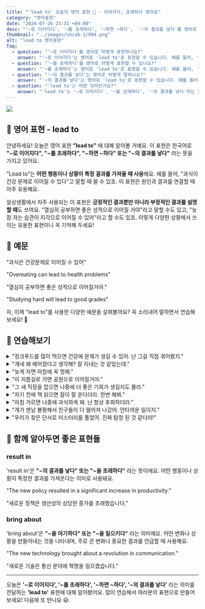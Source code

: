 ```yaml
---
title: "'lead to' 오늘의 영어 표현 🔗 - 이어지다, 초래하다 영어로"
category: "영어표현"
date: "2024-07-26 23:31 +09:00"
desc: "'~로 이어지다', '~를 초래하다', '~하면 ~하다',  '~의 결과를 낳다'를 영어로 어떻게 표현하면 좋을까요? '과식이 건강 문제로 이어질 수 있어', '이 지름길이 공원으로 이어질 거야' 등을 영어로 표현하는 법을 배워봅시다. 다양한 예문을 통해서 연습하고 본인의 표현으로 만들어 보세요."
thumbnail: "../images/vocab-1/004.png"
alt: "lead to 영어표현"
faq:
  - question: "'~로 이어지다'를 영어로 어떻게 표현하나요?"
    answer: "'~로 이어지다'는 영어로 'lead to'로 표현할 수 있습니다. 예를 들어, '과식이 건강 문제로 이어질 수 있어'는 'Overeating can lead to health problems'로 말할 수 있습니다."
  - question: "'~를 초래하다'를 영어로 어떻게 표현할 수 있나요?"
    answer: "'~를 초래하다'는 영어로 'lead to'로 표현할 수 있습니다. 예를 들어, '그의 실수가 큰 손실을 초래했다'는 'His mistake led to a big loss'로 표현할 수 있습니다."
  - question: "'~의 결과를 낳다'는 영어로 어떻게 말하나요?"
    answer: "'~의 결과를 낳다'는 영어로 'lead to'로 표현할 수 있습니다. 예를 들어, '그 정책이 좋은 결과를 낳았다'는 'The policy led to good results'로 말할 수 있습니다."
  - question: "'lead to'는 어떤 의미인가요?"
    answer: "'lead to'는 '~로 이어지다', '~를 초래하다', '~의 결과를 낳다'라는 의미를 가집니다. 어떤 행동이나 상황이 특정 결과를 가져올 때 사용합니다. 예를 들어, 'Lack of sleep can lead to health issues'는 '수면 부족은 건강 문제를 초래할 수 있다'는 뜻입니다."
---
```


![](../images/vocab-1/v004-1.avif)

## 🌟 영어 표현 - lead to

안녕하세요! 오늘은 영어 표현 **"lead to"** 에 대해 알아볼 거예요. 이 표현은 한국어로 **"~로 이어지다", "~를 초래하다", "~하면 ~하다" 또는 "~의 결과를 낳다"** 라는 뜻을 가지고 있어요.

"Lead to"는 **어떤 행동이나 상황이 특정 결과를 가져올 때 사용**해요. 예를 들어, "과식이 건강 문제로 이어질 수 있다"고 말할 때 쓸 수 있죠. 이 표현은 원인과 결과를 연결할 때 아주 유용해요.

일상생활에서 자주 사용되는 이 표현은 **긍정적인 결과뿐만 아니라 부정적인 결과를 설명할 때**도 쓰여요. "열심히 공부하면 좋은 성적으로 이어질 거야"라고 말할 수도 있고, "늦잠 자는 습관이 지각으로 이어질 수 있어"라고 할 수도 있죠. 이렇게 다양한 상황에서 쓰이는 유용한 표현이니 꼭 기억해 두세요!

<div 
  data-inline-banner="🎉 새해에는 스픽 AI와 함께 영어 공부하자" 
  data-inline-banner-subtext="설날 특별 할인으로 최대 70% 할인! (~2/3)" 
  data-inline-banner-link="https://app.usespeak.com/kr-ko/sale/kr-affiliate-special/?ref=engple-inline"
  data-inline-banner-caption="해당 링크를 통해 구매시 일정액의 수수료를 지급받습니다.">
</div>

## 📖 예문

"과식은 건강문제로 이어질 수 있어"

"Overeating can lead to health problems"

"열심히 공부하면 좋은 성적으로 이어질거야."

"Studying hard will lead to good grades"

자, 이제 "lead to"를 사용한 다양한 예문을 살펴볼까요? 꼭 소리내어 말하면서 연습해보세요! 🚀

## 💬 연습해보기

<details>
<summary>"정크푸드를 많이 먹으면 건강에 문제가 생길 수 있어. 난 그걸 직접 겪어봤지."</summary>
<span>"Eating too much junk food can lead to health problems. I learned that the hard way."</span>
</details>

<details>
<summary>"걔네 왜 헤어졌다고 생각해? 잘 지내는 것 같았는데."</summary>
<span>"What do you think led to their breakup? They seemed so happy together."</span>
</details>

<details>
<summary>"늦게 자면 아침에 꼭 멍해."</summary>
<span>"Staying up late always leads to me feeling groggy in the morning."</span>
</details>

<details>
<summary>"이 지름길로 가면 공원으로 이어질거야."</summary>
<span>"This shortcut should lead to the park."</span>
</details>

<details>
<summary>"그 새 직장을 잡으면 나중에 더 좋은 기회가 생길지도 몰라."</summary>
<span>"Taking that new job might lead to better opportunities down the road."</span>
</details>

<details>
<summary>"자기 전에 책 읽으면 잠이 잘 온다더라. 한번 해봐."</summary>
<span><a href="/blog/vocab-1/005.apparently/">Apparently</a>, reading before bed often leads to better sleep. You should give it a try."</span>
</details>

<details>
<summary>"아침 거르면 나중에 과식하게 돼. 난 항상 후회하더라."</summary>
<span>"Skipping breakfast <a href="/blog/in-english/017.usually/">usually</a> leads to overeating later in the day. I always regret it."</span>
</details>

<details>
<summary>"걔가 맨날 불평해서 친구들이 다 떨어져 나갔어. 안타까운 일이지."</summary>
<span>"Her constant complaining led to her losing friends. <a href="/blog/in-english/054.it-is-a-shame/">It's a shame</a>, really."</span>
</details>

<details>
<summary>"우리가 찾은 단서로 미스터리를 풀었어. 진짜 탐정 된 것 같더라!"</summary>
<span>"The clues we found led to solving the mystery. We felt like real detectives!"</span>
</details>

## 🤝 함께 알아두면 좋은 표현들

### result in

'result in'은 **"~의 결과를 낳다" 또는 "~을 초래하다"** 라는 뜻이에요. 어떤 행동이나 상황이 특정한 결과를 가져온다는 의미로 사용돼요.

"The new policy resulted in a significant increase in productivity."

"새로운 정책은 생산성의 상당한 증가를 초래했습니다."

### bring about

'bring about'은 **"~을 야기하다" 또는 "~을 일으키다"** 라는 의미예요. 어떤 변화나 상황을 만들어내는 것을 나타내며, 주로 큰 변화나 중요한 결과를 언급할 때 사용해요.

"The new technology brought about a revolution in communication."

"새로운 기술은 통신 분야에 혁명을 일으켰습니다."

---

오늘은 **'~로 이어지다', '~를 초래하다', '~하면 ~하다', '~의 결과를 낳다'** 라는 의미를 전달하는 **'lead to'** 표현에 대해 알아봤어요. 많이 연습해서 여러분의 표현으로 만들어 보세요! 다음에 또 만나요 😃.
